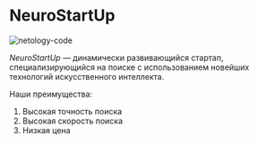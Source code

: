 # NeuroStartUp

![netology-code](https://netology-code.github.io/git-homeworks/introduction/assets/logo.png)

*NeuroStartUp* — динамически развивающийся стартап, специализирующийся на поиске с использованием новейших технологий искусственного интеллекта.

Наши преимущества:
 1. Высокая точность поиска
 2. Высокая скорость поиска
 3. Низкая цена